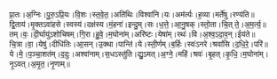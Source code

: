 

  
प्रा॒तः।अ॒ग्निः।पु॒रु॒ऽप्रि॒यः।वि॒शः।स्त॒वे॒त॒।अति॑थिः।विश्वा॑नि।यः।अम॑र्त्यः।ह॒व्या।मर्ते॑षु।रण्य॑ति॥  
द्वि॒ताय॑।मृ॒क्तऽवा॑हसे।स्वस्य॑।दक्ष॑स्य।मं॒हना॑।इन्दु॒म्।सः।ध॒त्ते॒।आ॒नु॒षक्।स्तो॒ता।चि॒त् ते॒।अ॒म॒र्त्य॒॥  
तम्।वः॒।दी॒र्घायु॑ऽशोचिषम्।गि॒रा।हु॒वे॒।म॒घोना॑म्।अरि॑ष्टः।येषा॑म्।रथः॑।वि।अ॒श्व॒ऽदा॒व॒न्।ईय॑ते॥  
चि॒त्रा।वा॒।येषु॑।दीधि॑तिः।आ॒सन्।उ॒क्था।पान्ति॑।ये।स्ती॒र्णम्।ब॒र्हिः।स्वः॑ऽनरे।श्रवां॑सि।द॒धि॒रे॒।परि॑॥  
ये।मे॒।प॒ञ्चा॒शत॑म्।द॒दुः।अश्वा॑नाम्।स॒धऽस्तु॑ति।द्यु॒ऽमत्।अ॒ग्ने॒।महि॑।श्रवः॑।बृ॒हत्।कृ॒धि॒।म॒घोना॑म्।नृ॒ऽवत्।अ॒मृ॒त॒।नृ॒णाम्॥  
